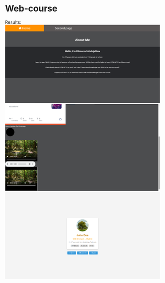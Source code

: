 # Web-course
Results:
![image of website](image1.png)
![image of website](image2.png)
![image of website](image3.png)
